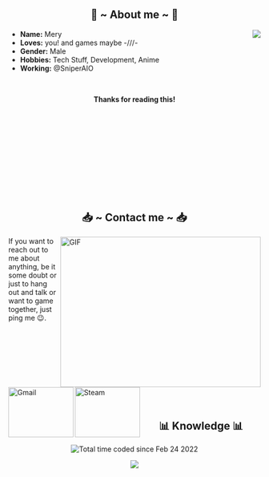 <h2 align="center">👤 ~ About me ~ 👤</h2>
<img src="https://24.media.tumblr.com/733c37d38334c7054d2c1aaa98522fe0/tumblr_mw2sijQDIO1skmy2bo1_500.gif" align="right">
<ul>
  <li><b>Name:</b> Mery</li>
  <li><b>Loves:</b> you! and games maybe -///-</li>
  <li><b>Gender:</b> Male</li>
  <li><b>Hobbies:</b> Tech Stuff, Development, Anime</li>
  <li><b>Working:</b> @SniperAIO</li>
</ul>

<br>

<p align="center"><b>Thanks for reading this!</b></p>

<br>
<br>
<br>
<br>
<br>
<br>
<br>
<br>
<br>
<br>
<h2 align="center">📥 ~ Contact me ~ 📥</h2>
<img height="300" width="400" align="right" alt="GIF" src="https://i.pinimg.com/originals/59/0e/26/590e26fc96fbbcaa30438cf5822ed65b.gif">

<p>If you want to reach out to me about anything, be it some doubt or just to hang out and talk or want to game together, just ping me 😉.</p>

<a href="mailto:your-email@gmail.com">
  <img align="left" alt="Gmail" width="130" height="100" src="https://github.com/Xx-Ashutosh-xX/Xx-Ashutosh-xX/blob/master/assets/icons/gmail.png">
</a>
<a href="https://steamcommunity.com/profiles/your-steam-profile-link">
  <img align="left" alt="Steam" width="130" height="100" src="https://github.com/Xx-Ashutosh-xX/Xx-Ashutosh-xX/blob/master/assets/icons/steam.png">
</a>

<br>
<br>
<br>
<br>
<br>
<br>
<br>
<br>

<h2 align="center">📊 Knowledge 📊</h2>

<p align="center">
  <img src="https://wakatime.com/badge/user/a3a57f00-88f0-42a3-86c5-1f4e2bcde16d.svg" alt="Total time coded since Feb 24 2022">
</p>

<p align="center">
  <a href="https://github.com/anuraghazra/github-readme-stats">
    <img src="https://github-readme-stats.vercel.app/api?username=MarianoAkaMery&&show_icons=true&theme=radical">
  </a>
</p>
